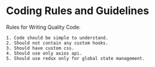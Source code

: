 # Coding Rules and Guidelines

Rules for Writing Quality Code:

    1. Code should be simple to understand.
    2. Should not contain any custom hooks.
    3. Should have custom css.
    4. Should use only axios api.
    5. Should use redux only for global state management.
